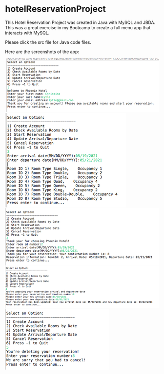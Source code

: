 # hotelReservationProject
This Hotel Reservation Project was created in Java with MySQL and JBDA. This was a great exercise in my Bootcamp to create a full menu app that interacts with MySQL. 

Please click the src file for Java code files. 
 
Here are the screenshots of the app: 

![alt text](https://github.com/Christinalytle/hotelReservationProject/blob/main/src/SS2.png)
![alt text](https://github.com/Christinalytle/hotelReservationProject/blob/main/src/SS3.png)
![alt text](https://github.com/Christinalytle/hotelReservationProject/blob/main/src/SS4.png)
![alt text](https://github.com/Christinalytle/hotelReservationProject/blob/main/src/SS5.png)
![alt text](https://github.com/Christinalytle/hotelReservationProject/blob/main/src/SS6.png)
